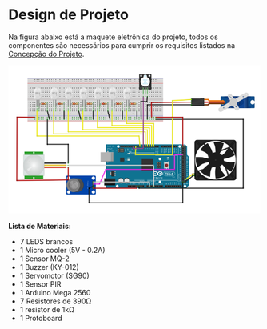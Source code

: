 # Design de Projeto

Na figura abaixo está a maquete eletrônica do projeto, todos os componentes são necessários para cumprir os requisitos listados na [Concepção do Projeto](https://github.com/maiteluisaa/projeto_pi2/blob/main/concep.md).

![](./figuras/maqueteln.PNG)

**Lista de Materiais:**

- 7 LEDS brancos
- 1 Micro cooler (5V - 0.2A)
- 1 Sensor MQ-2
- 1 Buzzer (KY-012)
- 1 Servomotor (SG90)
- 1 Sensor PIR
- 1 Arduino Mega 2560
- 7 Resistores de 390Ω
- 1 resistor de 1kΩ
- 1 Protoboard
